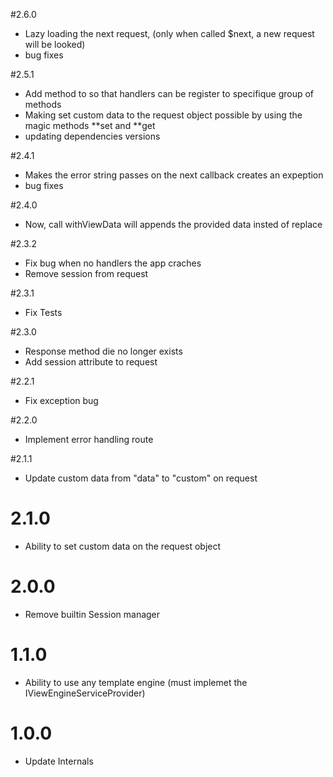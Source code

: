 #2.6.0

-   Lazy loading the next request, (only when called \$next, a new request will be looked)
-   bug fixes

#2.5.1

-   Add method to so that handlers can be register to specifique
    group of methods
-   Making set custom data to the request object possible by using
    the magic methods **set and **get
-   updating dependencies versions

#2.4.1

-   Makes the error string passes on the next callback creates an expeption
-   bug fixes

#2.4.0

-   Now, call withViewData will appends the provided data insted of replace

#2.3.2

-   Fix bug when no handlers the app craches
-   Remove session from request

#2.3.1

-   Fix Tests

#2.3.0

-   Response method die no longer exists
-   Add session attribute to request

#2.2.1

-   Fix exception bug

#2.2.0

-   Implement error handling route

#2.1.1

-   Update custom data from "data" to "custom" on request

# 2.1.0

-   Ability to set custom data on the request object

# 2.0.0

-   Remove builtin Session manager

# 1.1.0

-   Ability to use any template engine (must implemet the IViewEngineServiceProvider)

# 1.0.0

-   Update Internals
